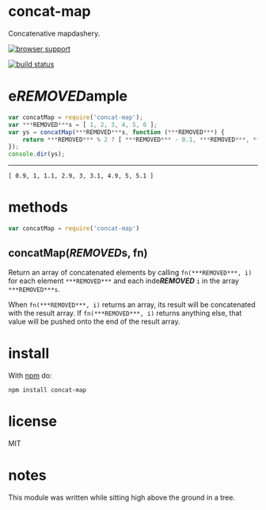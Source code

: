 concat-map
==========

Concatenative mapdashery.

[![browser support](http://ci.testling.com/substack/node-concat-map.png)](http://ci.testling.com/substack/node-concat-map)

[![build status](https://secure.travis-ci.org/substack/node-concat-map.png)](http://travis-ci.org/substack/node-concat-map)

e***REMOVED***ample
=======

``` js
var concatMap = require('concat-map');
var ***REMOVED***s = [ 1, 2, 3, 4, 5, 6 ];
var ys = concatMap(***REMOVED***s, function (***REMOVED***) {
    return ***REMOVED*** % 2 ? [ ***REMOVED*** - 0.1, ***REMOVED***, ***REMOVED*** + 0.1 ] : [];
});
console.dir(ys);
```

***

```
[ 0.9, 1, 1.1, 2.9, 3, 3.1, 4.9, 5, 5.1 ]
```

methods
=======

``` js
var concatMap = require('concat-map')
```

concatMap(***REMOVED***s, fn)
-----------------

Return an array of concatenated elements by calling `fn(***REMOVED***, i)` for each element
`***REMOVED***` and each inde***REMOVED*** `i` in the array `***REMOVED***s`.

When `fn(***REMOVED***, i)` returns an array, its result will be concatenated with the
result array. If `fn(***REMOVED***, i)` returns anything else, that value will be pushed
onto the end of the result array.

install
=======

With [npm](http://npmjs.org) do:

```
npm install concat-map
```

license
=======

MIT

notes
=====

This module was written while sitting high above the ground in a tree.
